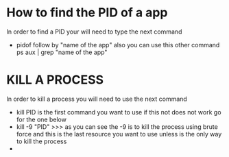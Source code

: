 # How to find the PID of a app 
In order to find a PID your will need to type the next command
- pidof follow by "name of the app" also you can use this other command ps aux |  grep "name of the app"

# KILL  A PROCESS 
In order to kill a process you will need to use the next command 
- kill PID is the first command you want to use if this not  does not work go for the one below
- kill -9 "PID"  >>> as you can see the -9 is to kill the process using brute force and this is the last resource you want to use unless is the only way to kill the process
-